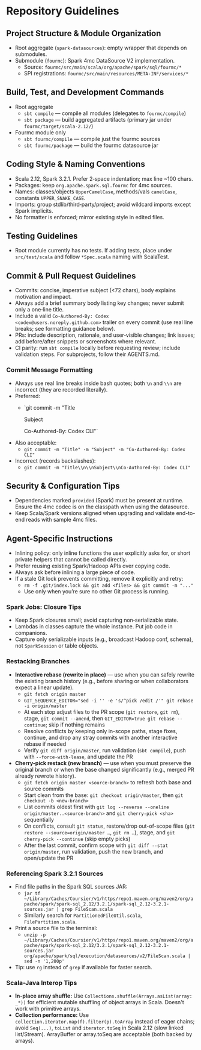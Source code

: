 # Repository Guidelines

## Project Structure & Module Organization
- Root aggregate (`spark-datasources`): empty wrapper that depends on submodules.
- Submodule (`fourmc`): Spark 4mc DataSource V2 implementation.
  - Source: `fourmc/src/main/scala/org/apache/spark/sql/fourmc/*`
  - SPI registrations: `fourmc/src/main/resources/META-INF/services/*`

## Build, Test, and Development Commands
- Root aggregate
  - `sbt compile` — compile all modules (delegates to `fourmc/compile`)
  - `sbt package` — build aggregated artifacts (primary jar under `fourmc/target/scala-2.12/`)
- Fourmc module only
  - `sbt fourmc/compile` — compile just the fourmc sources
  - `sbt fourmc/package` — build the fourmc datasource jar

## Coding Style & Naming Conventions
- Scala 2.12, Spark 3.2.1. Prefer 2‑space indentation; max line ~100 chars.
- Packages: keep `org.apache.spark.sql.fourmc` for 4mc sources.
- Names: classes/objects `UpperCamelCase`, methods/vals `camelCase`, constants `UPPER_SNAKE_CASE`.
- Imports: group stdlib/third‑party/project; avoid wildcard imports except Spark implicits.
- No formatter is enforced; mirror existing style in edited files.

## Testing Guidelines
- Root module currently has no tests. If adding tests, place under `src/test/scala` and follow `*Spec.scala` naming with ScalaTest.

## Commit & Pull Request Guidelines
- Commits: concise, imperative subject (<72 chars), body explains motivation and impact.
- Always add a brief summary body listing key changes; never submit only a one‑line title.
- Include a valid `Co-Authored-By: Codex <codex@users.noreply.github.com>` trailer on every commit (use real line breaks; see formatting guidance below).
- PRs: include description, rationale, and user‑visible changes; link issues; add before/after snippets or screenshots where relevant.
- CI parity: run `sbt compile` locally before requesting review; include validation steps. For subprojects, follow their AGENTS.md.

### Commit Message Formatting
- Always use real line breaks inside bash quotes; both `\n` and `\\n` are incorrect (they are recorded literally).
- Preferred:
  - `git commit -m "Title

    Subject

    Co-Authored-By: Codex CLI"`
- Also acceptable:
  - `git commit -m "Title" -m "Subject" -m "Co-Authored-By: Codex CLI"`
- Incorrect (records backslashes):
  - `git commit -m "Title\\n\\nSubject\\nCo-Authored-By: Codex CLI"`

## Security & Configuration Tips
- Dependencies marked `provided` (Spark) must be present at runtime. Ensure the 4mc codec is on the classpath when using the datasource.
- Keep Scala/Spark versions aligned when upgrading and validate end-to-end reads with sample 4mc files.

## Agent-Specific Instructions
- Inlining policy: only inline functions the user explicitly asks for, or short private helpers that cannot be called directly.
- Prefer reusing existing Spark/Hadoop APIs over copying code.
- Always ask before inlining a large piece of code.
- If a stale Git lock prevents committing, remove it explicitly and retry:
  - `rm -f .git/index.lock && git add <files> && git commit -m "..."`
  - Use only when you’re sure no other Git process is running.

### Spark Jobs: Closure Tips
- Keep Spark closures small; avoid capturing non‑serializable state.
- Lambdas in classes capture the whole instance. Put job code in companions.
- Capture only serializable inputs (e.g., broadcast Hadoop conf, schema), not `SparkSession` or table objects.

### Restacking Branches
- **Interactive rebase (rewrite in place)** — use when you can safely rewrite the existing branch history (e.g., before sharing or when collaborators expect a linear update).
  - `git fetch origin master`
  - `GIT_SEQUENCE_EDITOR="sed -i '' -e 's/^pick /edit /'" git rebase -i origin/master`
  - At each stop adjust files to the PR scope (`git restore`, `git rm`), stage, `git commit --amend`, then `GIT_EDITOR=true git rebase --continue`; skip if nothing remains
  - Resolve conflicts by keeping only in-scope paths, stage fixes, continue, and drop any stray commits with another interactive rebase if needed
  - Verify `git diff origin/master`, run validation (`sbt compile`), push with `--force-with-lease`, and update the PR
- **Cherry-pick restack (new branch)** — use when you must preserve the original branch or when the base changed significantly (e.g., merged PR already rewrote history).
  - `git fetch origin master <source-branch>` to refresh both base and source commits
  - Start clean from the base: `git checkout origin/master`, then `git checkout -b <new-branch>`
  - List commits oldest first with `git log --reverse --oneline origin/master..<source-branch>` and `git cherry-pick <sha>` sequentially
  - On conflicts, consult `git status`, restore/drop out-of-scope files (`git restore --source=origin/master …`, `git rm …`), stage, and `git cherry-pick --continue` (skip empty picks)
  - After the last commit, confirm scope with `git diff --stat origin/master`, run validation, push the new branch, and open/update the PR

### Referencing Spark 3.2.1 Sources
- Find file paths in the Spark SQL sources JAR:
  - `jar tf ~/Library/Caches/Coursier/v1/https/repo1.maven.org/maven2/org/apache/spark/spark-sql_2.12/3.2.1/spark-sql_2.12-3.2.1-sources.jar | grep FileScan.scala`
  - Similarly search for `PartitionedFileUtil.scala`, `FilePartition.scala`.
- Print a source file to the terminal:
  - `unzip -p ~/Library/Caches/Coursier/v1/https/repo1.maven.org/maven2/org/apache/spark/spark-sql_2.12/3.2.1/spark-sql_2.12-3.2.1-sources.jar org/apache/spark/sql/execution/datasources/v2/FileScan.scala | sed -n '1,200p'`
- Tip: use `rg` instead of `grep` if available for faster search.

### Scala-Java Interop Tips
- **In-place array shuffle:** Use `Collections.shuffle(Arrays.asList(array: _*))` for efficient mutable shuffling of object arrays in Scala. Doesn't work with primitive arrays.
- **Collection performance:** Use `collection.iterator.map(f).filter(p).toArray` instead of eager chains; avoid `Seq(...)`, `toList` and `iterator.toSeq` in Scala 2.12 (slow linked list/Stream). ArrayBuffer or array.toSeq are acceptable (both backed by arrays).
